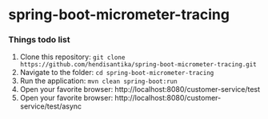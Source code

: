 # spring-boot-micrometer-tracing

### Things todo list

1. Clone this repository: `git clone https://github.com/hendisantika/spring-boot-micrometer-tracing.git`
2. Navigate to the folder: `cd spring-boot-micrometer-tracing`
3. Run the application: `mvn clean spring-boot:run`
4. Open your favorite browser: http://localhost:8080/customer-service/test
4. Open your favorite browser: http://localhost:8080/customer-service/test/async
